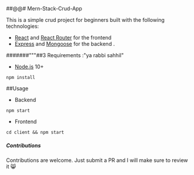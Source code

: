 ##@@# Mern-Stack-Crud-App

This is a simple crud project for beginners built with the following technologies:
- [React](https://facebook.github.io/react/) and [React Router](https://reacttraining.com/react-router/) for the frontend
- [Express](http://expressjs.com/) and [Mongoose](http://mongoosejs.com/) for the backend .

 #######"""##3 Requirements :"ya rabbi sahhil"


- [Node.js](https://nodejs.org/en/) 10+

```shell
npm install
```


##Usage

- Backend
```shell
npm start
```

- Frontend
```shell
cd client && npm start
```

##### Contributions
Contributions are welcome. Just submit a PR and I will make sure to review it 😸
